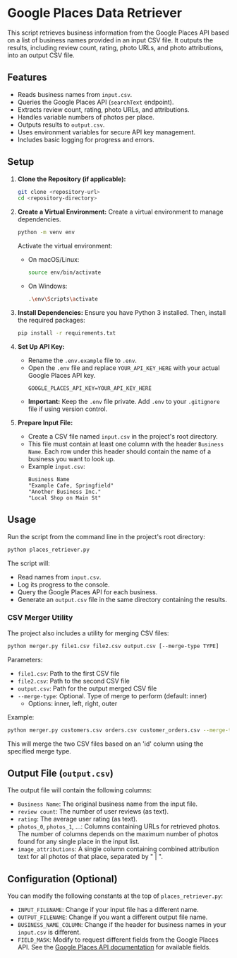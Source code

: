 # Google Places Data Retriever

This script retrieves business information from the Google Places API based on a list of business names provided in an input CSV file. It outputs the results, including review count, rating, photo URLs, and photo attributions, into an output CSV file.

## Features

*   Reads business names from `input.csv`.
*   Queries the Google Places API (`searchText` endpoint).
*   Extracts review count, rating, photo URLs, and attributions.
*   Handles variable numbers of photos per place.
*   Outputs results to `output.csv`.
*   Uses environment variables for secure API key management.
*   Includes basic logging for progress and errors.

## Setup

1.  **Clone the Repository (if applicable):**
    ```bash
    git clone <repository-url>
    cd <repository-directory>
    ```

2.  **Create a Virtual Environment:**
    Create a virtual environment to manage dependencies.
    ```bash
    python -m venv env
    ```
    Activate the virtual environment:
    - On macOS/Linux:
      ```bash
      source env/bin/activate
      ```
    - On Windows:
      ```bash
      .\env\Scripts\activate
      ```

3.  **Install Dependencies:**
    Ensure you have Python 3 installed. Then, install the required packages:
    ```bash
    pip install -r requirements.txt
    ```

4.  **Set Up API Key:**
    *   Rename the `.env.example` file to `.env`.
    *   Open the `.env` file and replace `YOUR_API_KEY_HERE` with your actual Google Places API key.
        ```
        GOOGLE_PLACES_API_KEY=YOUR_API_KEY_HERE
        ```
    *   **Important:** Keep the `.env` file private. Add `.env` to your `.gitignore` file if using version control.

5.  **Prepare Input File:**
    *   Create a CSV file named `input.csv` in the project's root directory.
    *   This file must contain at least one column with the header `Business Name`. Each row under this header should contain the name of a business you want to look up.
    *   Example `input.csv`:
        ```csv
        Business Name
        "Example Cafe, Springfield"
        "Another Business Inc."
        "Local Shop on Main St"
        ```

## Usage

Run the script from the command line in the project's root directory:

```bash
python places_retriever.py
```

The script will:
*   Read names from `input.csv`.
*   Log its progress to the console.
*   Query the Google Places API for each business.
*   Generate an `output.csv` file in the same directory containing the results.

### CSV Merger Utility

The project also includes a utility for merging CSV files:

```bash
python merger.py file1.csv file2.csv output.csv [--merge-type TYPE]
```

Parameters:
- `file1.csv`: Path to the first CSV file
- `file2.csv`: Path to the second CSV file
- `output.csv`: Path for the output merged CSV file
- `--merge-type`: Optional. Type of merge to perform (default: inner)
  - Options: inner, left, right, outer

Example:
```bash
python merger.py customers.csv orders.csv customer_orders.csv --merge-type left
```

This will merge the two CSV files based on an 'id' column using the specified merge type.

## Output File (`output.csv`)

The output file will contain the following columns:

*   `Business Name`: The original business name from the input file.
*   `review count`: The number of user reviews (as text).
*   `rating`: The average user rating (as text).
*   `photos_0`, `photos_1`, ...: Columns containing URLs for retrieved photos. The number of columns depends on the maximum number of photos found for any single place in the input list.
*   `image_attributions`: A single column containing combined attribution text for all photos of that place, separated by " | ".

## Configuration (Optional)

You can modify the following constants at the top of `places_retriever.py`:

*   `INPUT_FILENAME`: Change if your input file has a different name.
*   `OUTPUT_FILENAME`: Change if you want a different output file name.
*   `BUSINESS_NAME_COLUMN`: Change if the header for business names in your `input.csv` is different.
*   `FIELD_MASK`: Modify to request different fields from the Google Places API. See the [Google Places API documentation](https://developers.google.com/maps/documentation/places/web-service/search-text#fields) for available fields.
